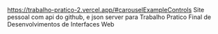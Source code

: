 
https://trabalho-pratico-2.vercel.app/#carouselExampleControls
Site pessoal com api do github, e json server para Trabalho Pratico Final de Desenvolvimentos de Interfaces Web

